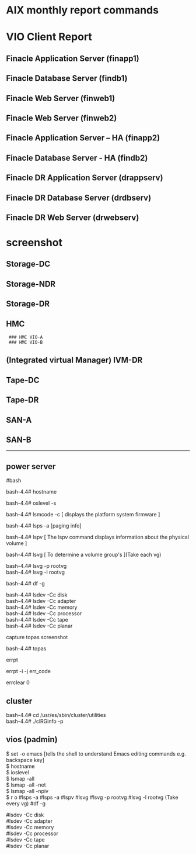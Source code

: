 # AIX monthly report commands
# VIO Client Report
## Finacle Application Server (finapp1)
## Finacle Database Server (findb1)
## Finacle Web Server (finweb1)
## Finacle Web Server (finweb2)
## Finacle Application Server – HA (finapp2)
## Finacle Database Server - HA (findb2)
## Finacle DR Application Server (drappserv)
## Finacle DR Database Server (drdbserv)
## Finacle DR Web Server (drwebserv)

# screenshot
## Storage-DC
## Storage-NDR
## Storage-DR
## HMC
     ### HMC VIO-A
     ### HMC VIO-B
## (Integrated virtual Manager) IVM-DR
## Tape-DC
## Tape-DR
## SAN-A
## SAN-B

---------------------------------------------------------------------------------------

## power server
#bash
<p>bash-4.4# hostname </p>
<p>bash-4.4# oslevel -s </p>
<p>bash-4.4# lsmcode -c [ displays the platform system firmware ] </p>
<p>bash-4.4# lsps -a [paging info]</p>
<p>bash-4.4# lspv [ The lspv command displays information about the physical volume ]</p>
<p>bash-4.4# lsvg [  To determine a volume group's ](Take each vg)</p>
     bash-4.4# lsvg -p rootvg <br>
     bash-4.4# lsvg -l rootvg<br>
<p>bash-4.4# df -g</p>
<p>
bash-4.4# lsdev -Cc disk<br>
bash-4.4# lsdev -Cc adapter<br>
bash-4.4# lsdev -Cc memory<br>
bash-4.4# lsdev -Cc processor<br>
bash-4.4# lsdev -Cc tape<br>
bash-4.4# lsdev -Cc planar<br>
</p>
capture topas screenshot
<p>bash-4.4# topas </P>
<p>errpt</p>
<p>errpt -i -j err_code </p>
<p>errclear 0</p>

## cluster
bash-4.4# cd /usr/es/sbin/cluster/utilities<br>
bash-4.4# ./clRGinfo -p
## vios (padmin)
$ set -o emacs [tells the shell to understand Emacs editing commands e.g. backspace key]<br>
$ hostname<br> 
$ ioslevel<br>
$ lsmap -all<br>
$ lsmap -all -net<br>
$ lsmap -all -npiv<br>
$ r o
#lsps -a
#lsps -a
#lspv 
#lsvg
#lsvg -p rootvg
#lsvg -l rootvg (Take every vg)
#df -g
<p>
#lsdev -Cc disk<br>
#lsdev -Cc adapter<br>
#lsdev -Cc memory<br>
#lsdev -Cc processor<br>
#lsdev -Cc tape<br>
#lsdev -Cc planar<br>
</p>




